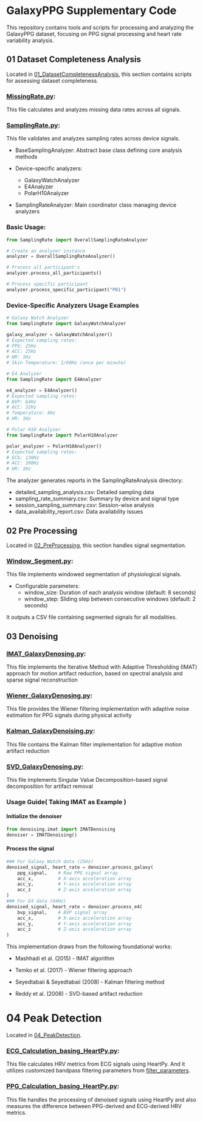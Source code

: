 # GalaxyPPG Supplementary Code
This repository contains tools and scripts for processing and analyzing the GalaxyPPG dataset, focusing on PPG signal processing and heart rate variability analysis.
## 01 Dataset Completeness Analysis
Located in [01_DatasetCompletenessAnalysis](01_DatasetCompletenessAnalysis), this section contains scripts for assessing dataset completeness.

### [MissingRate.py](00_RawDataCheck%2F00_MissingRate.py): 

This file calculates and analyzes missing data rates across all signals.

### [SamplingRate.py](01_DatasetCompletenessAnalysis%2FSamplingRate.py):

This file validates and analyzes sampling rates across device signals.

- BaseSamplingAnalyzer: Abstract base class defining core analysis methods

- Device-specific analyzers:
  - GalaxyWatchAnalyzer 
  - E4Analyzer
  - PolarH10Analyzer

- SamplingRateAnalyzer: Main coordinator class managing device analyzers


### Basic Usage:
``` python
from SamplingRate import OverallSamplingRateAnalyzer

# Create an analyzer instance
analyzer = OverallSamplingRateAnalyzer()

# Process all participant's
analyzer.process_all_participants()

# Process specific participant
analyzer.process_specific_participant("P01")
```
### Device-Specific Analyzers Usage Examples
```python
# Galaxy Watch Analyzer
from SamplingRate import GalaxyWatchAnalyzer

galaxy_analyzer = GalaxyWatchAnalyzer()
# Expected sampling rates:
# PPG: 25Hz
# ACC: 25Hz
# HR: 1Hz
# Skin Temperature: 1/60Hz (once per minute)

# E4 Analyzer
from SamplingRate import E4Analyzer

e4_analyzer = E4Analyzer()
# Expected sampling rates:
# BVP: 64Hz
# ACC: 32Hz
# Temperature: 4Hz
# HR: 1Hz

# Polar H10 Analyzer
from SamplingRate import PolarH10Analyzer

polar_analyzer = PolarH10Analyzer()
# Expected sampling rates:
# ECG: 130Hz
# ACC: 200Hz
# HR: 1Hz
```

The analyzer generates reports in the SamplingRateAnalysis directory:
- detailed_sampling_analysis.csv: Detailed sampling data
- sampling_rate_summary.csv: Summary by device and signal type
- session_sampling_summary.csv: Session-wise analysis
- data_availability_report.csv: Data availability issues


## 02 Pre Processing

Located in [02_PreProcessing](02_PreProcessing), this section handles signal segmentation.

### [Window_Segment.py](02_PreProcessing%2FWindow_Segment.py): 
This file implements windowed segmentation of physiological signals.

- Configurable parameters:
  - window_size: Duration of each analysis window (default: 8 seconds)
  - window_step: Sliding step between consecutive windows (default: 2 seconds)

It outputs a CSV file containing segmented signals for all modalities.

## 03 Denoising 

### [IMAT_GalaxyDenosing.py](02_Denosing%2FIMAT_GalaxyDenosing.py): 

This file implements the Iterative Method with Adaptive Thresholding (IMAT) approach for motion artifact reduction, based on spectral analysis and sparse signal reconstruction
### [Wiener_GalaxyDenosing.py](02_Denosing%2FWiener_GalaxyDenosing.py): 
This file provides the Wiener filtering implementation with adaptive noise estimation for PPG signals during physical activity
### [Kalman_GalaxyDenoising.py](02_Denosing%2FKalman_GalaxyDenoising.py): 
This file contains the Kalman filter implementation for adaptive motion artifact reduction
### [SVD_GalaxyDenosing.py](02_Denosing%2FSVD_GalaxyDenosing.py): 
This file implements Singular Value Decomposition-based signal decomposition for artifact removal
### Usage Guide( Taking IMAT as Example )
#### Initialize the denoiser
```python
from denoising.imat import IMATDenoising
denoiser = IMATDenoising()
```
#### Process the signal
```python
### For Galaxy Watch data (25Hz)
denoised_signal, heart_rate = denoiser.process_galaxy(
    ppg_signal,    # Raw PPG signal array
    acc_x,         # X-axis acceleration array
    acc_y,         # Y-axis acceleration array
    acc_z          # Z-axis acceleration array
)
### For E4 data (64Hz)
denoised_signal, heart_rate = denoiser.process_e4(
    bvp_signal,    # BVP signal array
    acc_x,         # X-axis acceleration array
    acc_y,         # Y-axis acceleration array
    acc_z          # Z-axis acceleration array
)
```

This implementation draws from the following foundational works:

- Mashhadi et al. (2015) - IMAT algorithm

- Temko et al. (2017) - Wiener filtering approach

- Seyedtabaii & Seyedtabaii (2008) - Kalman filtering method

- Reddy et al. (2008) - SVD-based artifact reduction
# 04 Peak Detection

Located in [04_PeakDetection](04_PeakDetection).
### [ECG_Calculation_basing_HeartPy.py](04_PeakDetection%2FECG_Calculation_basing_HeartPy.py): 
This file calculates HRV metrics from ECG signals using HeartPy.
And it utilizes customized bandpass filtering parameters from [filter_parameters](01_WindowSegment%2Ffilter_parameters).
### [PPG_Calculation_basing_HeartPy.py](04_PeakDetection%2FPPG_Calculation_basing_HeartPy.py): 
This file handles the processing of denoised signals using HeartPy and also measures the difference between PPG-derived and ECG-derived HRV metrics.